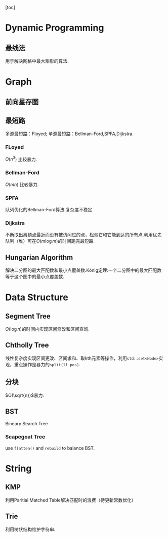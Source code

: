 <script type="text/javascript" src="http://cdn.mathjax.org/mathjax/latest/MathJax.js?config=TeX-AMS-MML_HTMLorMML"></script>
<script type="text/x-mathjax-config">
    MathJax.Hub.Config({ tex2jax: {inlineMath: [['$', '$']]}, messageStyle: "none" });
</script>

[toc]
# Dynamic Programming
## 悬线法
用于解决网格中最大矩形的算法.
# Graph
## 前向星存图
## 最短路
多源最短路：Floyed;
单源最短路：Bellman-Ford,SPFA,Dijkstra.
### FLoyed
$O(n^3)$ 比较暴力.
### Bellman-Ford
$O(mn)$ 比较暴力.
### SPFA
队列优化的Bellman-Ford算法.复杂度不稳定.
### Dijkstra
不断取出离顶点最近而没有被访问过的点，松弛它和它能到达的所有点.利用优先队列（堆）可在$O(m\log m)$的时间跑完最短路.
## Hungarian Algorithm
解决二分图的最大匹配数和最小点覆盖数.König定理:一个二分图中的最大匹配数等于这个图中的最小点覆盖数.

# Data Structure
## Segment Tree
$O(\log n)$的时间内实现区间修改和区间查询.
## Chtholly Tree
线性复杂度实现区间更改、区间求和、取kth元素等操作，利用`std::set<Node>`实现，重点操作是暴力的`split(ll pos)`.
## 分块
$O(\sqrt{n})$暴力.
## BST
Bineary Search Tree
### Scapegoat Tree
use `flatten()` and `rebuild` to balance BST.
# String
## KMP
利用Paritial Matched Table解决匹配时的浪费（待更新常数优化）
## Trie
利用树状结构维护字符串.
